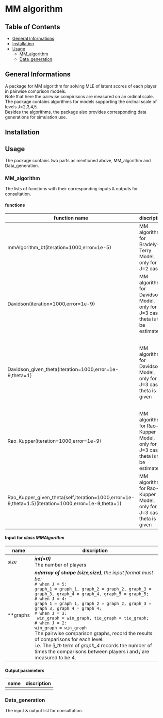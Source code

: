 # MM algorithm
## Table of Contents
- [General Informations](#general_info)
- [Installation](#install)
- [Usage](#useage)
    - [MM_algorithm](#mm_alg)
    - [Data_generation](data_generation)


## General Informations <a name="general_info"></a>
A package for MM algorithm for solving MLE of latent scores of each player in pairwise comprison models.\
Note that here the pairwise compirisons are measured on an ordinal scale. The package contains algorithms for models supporting the ordinal scale of levels J=2,3,4,5.\
Besides the algorithms, the package also provides corresponding data generations for simulation use.

## Installation <a name="install"></a>


## Usage <a name="useage"></a>
The package contains two parts as mentioned above, MM_algorithm and Data_generation.

### MM_algorithm <a name="mm_alg"></a>
The lists of functions with their corresponding inputs & outputs for consultation.
#### functions
|function name|discription|inputs|outputs|
|-------------|-----------|------|-------|
|mmAlgorithm_bt(iteration=1000,error=1e-5)|MM algorithm for Bradely-Terry Model, only for J=2 cases|**function input**: <br>iteration(num_iteration),<br> error(l inf norm of gamma estimation error)<br> **class input**:<br>size<br>graphs for J=2|estimation(for latent scores gamma)|
|Davidson(iteration=1000,error=1e-9)|MM algorithm for Davidson Model, only for J=3 cases, theta is to be estimated|**function input**: <br>iteration(num_iteration),<br> error(l inf norm of gamma estimation error)<br> **class input**:<br>size<br>graphs for J=3|estimation, estimation_theta|
|Davidson_given_theta(iteration=1000,error=1e-9,theta=1)|MM algorithm for Davidson Model, only for J=3 cases, theta is given|**function input**: <br>iteration(num_iteration),<br> error(l inf norm of gamma estimation error),<br>theta(another parameter in model for allowing existance of ties) <br>**class input**:<br>size<br>graphs for J=3|estimation|
|Rao_Kupper(iteration=1000,error=1e-9)|MM algorithm for Rao-Kupper Model, only for J=3 cases, theta is to be estimated|**function input**: <br>iteration(num_iteration),<br> error(l inf norm of gamma estimation error)<br> **class input**:<br>size<br>graphs for J=3|estimation, estimation_theta|
|Rao_Kupper_given_theta(self,iteration=1000,error=1e-9,theta=1.5)(iteration=1000,error=1e-9,theta=1)|MM algorithm for Rao-Kupper Model, only for J=3 cases, theta is given|**function input**: <br>iteration(num_iteration),<br> error(l inf norm of gamma estimation error),<br>theta<br>**class input**:<br>size<br>graphs for J=3|estimation|
#### Input for ***class MMAlgorithm***
|name|discription|
|----|-----------|
|size|***int(>0)*** <br> The number of players|
|**graphs|***ndarray of shape (size,size)***, *the input format must be:* <br>``` # when J = 5: ```<br> ```graph_1 = graph_1, graph_2 = graph_2, graph_3 = graph_3, graph_4 = graph_4, graph_5 = graph_5; ```<br> ```# when J = 4: ```<br> ```graph_1 = graph_1, graph_2 = graph_2, graph_3 = graph_3, graph_4 = graph_4;``` <br> ```# when J = 3: ```<br>``` win_graph = win_graph, tie_graph = tie_graph;``` <br> ```# when J = 2: ```<br> ```win_graph = win_graph``` <br> The pairwise comparison graphs, record the results of comparisons for each level.<br> i.e. The *ij_th* term of *graph_4* records the number of times the comparisons between players *i* and *j* are measured to be 4.|
#### Output parameters
|name|discription|
|----|-----------|
|||

### Data_generation <a name="data_generation"></a>
The input & output list for consultation.

